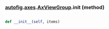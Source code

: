 ### [autofig](autofig.md).[axes](autofig.axes.md).[AxViewGroup](autofig.axes.AxViewGroup.md).__init__ (method)


```py

def __init__(self, items)

```


